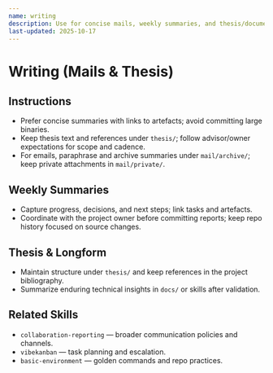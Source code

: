 ```yaml
---
name: writing
description: Use for concise mails, weekly summaries, and thesis/document writing norms and artefact hygiene.
last-updated: 2025-10-17
---
```


# Writing (Mails & Thesis)

## Instructions
- Prefer concise summaries with links to artefacts; avoid committing large binaries.
- Keep thesis text and references under `thesis/`; follow advisor/owner expectations for scope and cadence.
- For emails, paraphrase and archive summaries under `mail/archive/`; keep private attachments in `mail/private/`.

## Weekly Summaries

- Capture progress, decisions, and next steps; link tasks and artefacts.
- Coordinate with the project owner before committing reports; keep repo history focused on source changes.

## Thesis & Longform

- Maintain structure under `thesis/` and keep references in the project bibliography.
- Summarize enduring technical insights in `docs/` or skills after validation.

## Related Skills

- `collaboration-reporting` — broader communication policies and channels.
- `vibekanban` — task planning and escalation.
- `basic-environment` — golden commands and repo practices.

